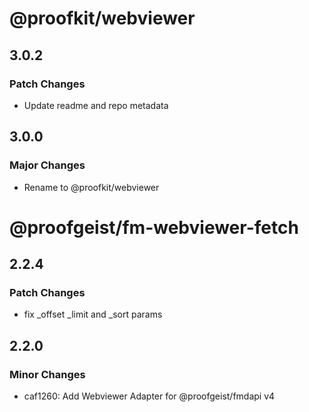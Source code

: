 # @proofkit/webviewer

## 3.0.2

### Patch Changes

- Update readme and repo metadata

## 3.0.0

### Major Changes

- Rename to @proofkit/webviewer

# @proofgeist/fm-webviewer-fetch

## 2.2.4

### Patch Changes

- fix \_offset \_limit and \_sort params

## 2.2.0

### Minor Changes

- caf1260: Add Webviewer Adapter for @proofgeist/fmdapi v4
